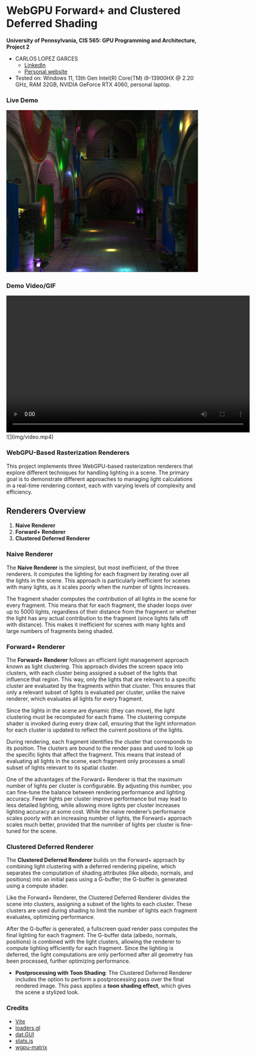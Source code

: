 WebGPU Forward+ and Clustered Deferred Shading
======================

**University of Pennsylvania, CIS 565: GPU Programming and Architecture, Project 2**

* CARLOS LOPEZ GARCES
  * [LinkedIn](https://www.linkedin.com/in/clopezgarces/)
  * [Personal website](https://carlos-lopez-garces.github.io/)
* Tested on: Windows 11, 13th Gen Intel(R) Core(TM) i9-13900HX @ 2.20 GHz, RAM 32GB, NVIDIA GeForce RTX 4060, personal laptop.

### Live Demo

[![](img/thumb.png)](http://TODO.github.io/Project4-WebGPU-Forward-Plus-and-Clustered-Deferred)

### Demo Video/GIF

<video width="640" height="360" controls>
  <source src="img/video.mp4" type="video/mp4">
</video>
![](img/video.mp4)

### WebGPU-Based Rasterization Renderers

This project implements three WebGPU-based rasterization renderers that explore different techniques for handling lighting in a scene. The primary goal is to demonstrate different approaches to managing light calculations in a real-time rendering context, each with varying levels of complexity and efficiency.

## Renderers Overview

1. **Naive Renderer**
2. **Forward+ Renderer**
3. **Clustered Deferred Renderer**

### Naive Renderer

The **Naive Renderer** is the simplest, but most inefficient, of the three renderers. It computes the lighting for each fragment by iterating over all the lights in the scene. This approach is particularly inefficient for scenes with many lights, as it scales poorly when the number of lights increases.

The fragment shader computes the contribution of all lights in the scene for every fragment. This means that for each fragment, the shader loops over up to 5000 lights, regardless of their distance from the fragment or whether the light has any actual contribution to the fragment (since lights falls off with distance). This makes it inefficient for scenes with many lights and large numbers of fragments being shaded.

### Forward+ Renderer

The **Forward+ Renderer** follows an efficient light management approach known as light clustering. This approach divides the screen space into clusters, with each cluster being assigned a subset of the lights that influence that region. This way, only the lights that are relevant to a specific cluster are evaluated by the fragments within that cluster. This ensures that only a relevant subset of lights is evaluated per cluster, unlike the naive renderer, which evaluates all lights for every fragment.

Since the lights in the scene are dynamic (they can move), the light clustering must be recomputed for each frame. The clustering compute shader is invoked during every draw call, ensuring that the light information for each cluster is updated to reflect the current positions of the lights.

During rendering, each fragment identifies the cluster that corresponds to its position. The clusters are bound to the render pass and used to look up the specific lights that affect the fragment. This means that instead of evaluating all lights in the scene, each fragment only processes a small subset of lights relevant to its spatial cluster.

One of the advantages of the Forward+ Renderer is that the maximum number of lights per cluster is configurable. By adjusting this number, you can fine-tune the balance between rendering performance and lighting accuracy. Fewer lights per cluster improve performance but may lead to less detailed lighting, while allowing more lights per cluster increases lighting accuracy at some cost. While the naive renderer’s performance scales poorly with an increasing number of lights, the Forward+ approach scales much better, provided that the numnber of lights per cluster is fine-tuned for the scene.

### Clustered Deferred Renderer

The **Clustered Deferred Renderer** builds on the Forward+ approach by combining light clustering with a deferred rendering pipeline, which separates the computation of shading attributes (like albedo, normals, and positions) into an initial pass using a G-buffer; the G-buffer is generated using a compute shader.

Like the Forward+ Renderer, the Clustered Deferred Renderer divides the scene into clusters, assigning a subset of the lights to each cluster. These clusters are used during shading to limit the number of lights each fragment evaluates, optimizing performance.

After the G-buffer is generated, a fullscreen quad render pass computes the final lighting for each fragment. The G-buffer data (albedo, normals, positions) is combined with the light clusters, allowing the renderer to compute lighting efficiently for each fragment. Since the lighting is deferred, the light computations are only performed after all geometry has been processed, further optimizing performance.

- **Postprocessing with Toon Shading**: The Clustered Deferred Renderer includes the option to perform a postprocessing pass over the final rendered image. This pass applies a **toon shading effect**, which gives the scene a stylized look.

### Credits

- [Vite](https://vitejs.dev/)
- [loaders.gl](https://loaders.gl/)
- [dat.GUI](https://github.com/dataarts/dat.gui)
- [stats.js](https://github.com/mrdoob/stats.js)
- [wgpu-matrix](https://github.com/greggman/wgpu-matrix)
